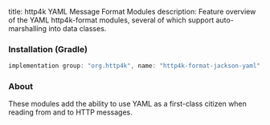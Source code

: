 title: http4k YAML Message Format Modules
description: Feature overview of the YAML http4k-format modules, several of which support auto-marshalling into data classes.

### Installation (Gradle)

```groovy
implementation group: "org.http4k", name: "http4k-format-jackson-yaml", version: "4.13.0.0"
```

### About
These modules add the ability to use YAML as a first-class citizen when reading from and to HTTP messages. 

[http4k]: https://http4k.org
